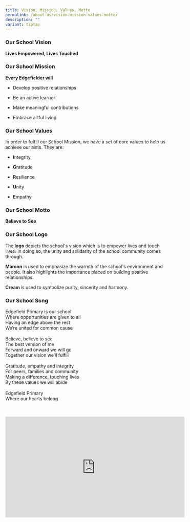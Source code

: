 ```yaml
---
title: Vision, Mission, Values, Motto
permalink: /about-us/vision-mission-values-motto/
description: ""
variant: tiptap
---
```

<h3>Our School Vision</h3>
<p><strong>Lives Empowered, Lives Touched</strong>
</p>
<h3>Our School Mission</h3>
<p><strong>Every Edgefielder will</strong>
</p>
<ul data-tight="true" class="tight">
<li>
<p>Develop positive relationships</p>
</li>
<li>
<p>Be an active learner</p>
</li>
<li>
<p>Make meaningful contributions</p>
</li>
<li>
<p>Embrace artful living</p>
</li>
</ul>
<h3>Our School Values</h3>
<p>In order to fulfill our School Mission, we have a set of core values to
help us achieve our aims. They are:</p>
<ul data-tight="true" class="tight">
<li>
<p><strong>I</strong>ntegrity</p>
</li>
<li>
<p><strong>G</strong>ratitude</p>
</li>
<li>
<p><strong>R</strong>esilience</p>
</li>
<li>
<p><strong>U</strong>nity</p>
</li>
<li>
<p><strong>E</strong>mpathy</p>
</li>
</ul>
<h3>Our School Motto</h3>
<p><strong>Believe to See</strong>
</p>
<h3>Our School Logo&nbsp;</h3>
<p>The<strong> logo </strong>depicts the school's vision which is to empower
lives and touch lives. In doing so, the unity and solidarity of the school
community comes through.</p>
<p><strong>Maroon</strong>&nbsp;is used to emphasize the warmth of the school's
environment and people. It also highlights the importance placed on building
positive relationships.</p>
<p><strong>Cream&nbsp;</strong>is used to symbolize purity, sincerity and
harmony.</p>
<p></p>
<h3>Our School Song</h3>
<p>Edgefield Primary is our school
<br>Where opportunities are given to all
<br>Having an edge above the rest
<br>We’re united for common cause
<br>
<br>Believe, believe to see
<br>The best version of me
<br>Forward and onward we will go
<br>Together our vision we’ll fulfill
<br>
<br>Gratitude, empathy and integrity
<br>For peers, families and community
<br>Making a difference, touching lives
<br>By these values we will abide
<br>
<br>Edgefield Primary
<br>Where our hearts belong
<br>
<br>
<br>
</p>
<div class="iframe-wrapper">
<iframe height="315" width="560" allowfullscreen="true" frameborder="0" src="https://www.youtube.com/embed/zPtZggZdw-Q?si=J7X6Ma8-7eddCUBz"></iframe>
</div>
<p>&nbsp;</p>